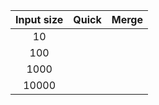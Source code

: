 | Input size | Quick    | Merge |
|:----------:|:--------:|:-----:|
| 10         |
| 100        |
| 1000       |
| 10000      |
